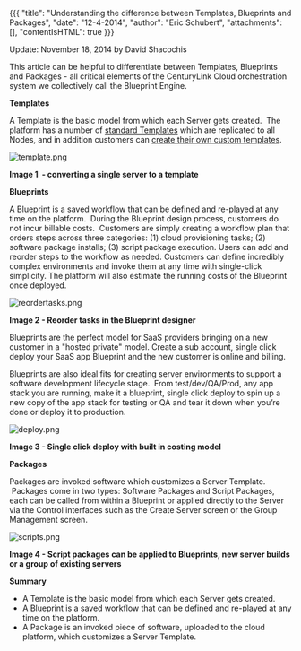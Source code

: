 {{{
  "title": "Understanding the difference between Templates, Blueprints and Packages",
  "date": "12-4-2014",
  "author": "Eric Schubert",
  "attachments": [],
  "contentIsHTML": true
}}}

<p>Update: November 18, 2014 by David Shacochis</p>
<p>This article can be helpful to differentiate between Templates, Blueprints and Packages - all critical elements of the CenturyLink Cloud orchestration system we collectively call the Blueprint Engine. &nbsp;</p>
<p><strong>Templates</strong>
</p>
<p>A Template is the basic model from which each Server gets created. &nbsp;The platform has a number of <a href="https://t3n.zendesk.com/entries/23104781-Server-Template-Object">standard Templates</a> which are replicated to all Nodes, and in addition customers
  can <a href="https://t3n.zendesk.com/entries/22353625-How-To-Create-Customer-Specific-OS-Templates">create their own custom templates</a>. </p>
<p><img src="https://t3n.zendesk.com/attachments/token/gyCrzsmLVmuCHhbcsibBpihgx/?name=template.png" alt="template.png" />
</p>
<p><strong>Image 1 &nbsp;- converting a single server to a template</strong>
</p>

<p><strong>Blueprints</strong>
</p>
<p>A Blueprint is a saved workflow that can be defined and re-played at any time on the platform. &nbsp;During the Blueprint design process, customers do not incur billable costs. &nbsp;Customers are simply creating a workflow plan that orders steps across
  three categories: (1) cloud provisioning tasks; (2) software package installs; (3) script package execution. Users can add and reorder steps to the workflow as needed. Customers can define incredibly complex environments and invoke them at any time
  with single-click simplicity. The platform will also estimate the running costs of the Blueprint once deployed. </p>
<p><img src="https://t3n.zendesk.com/attachments/token/dceDNDuViw5KezqPXesW2girn/?name=reordertasks.png" alt="reordertasks.png" />
</p>
<p><strong>Image 2 - Reorder tasks in the Blueprint designer</strong>
</p>
<p>Blueprints are the perfect model for SaaS providers bringing on a new customer in a "hosted private" model. Create a sub account, single click deploy your SaaS app Blueprint and the new customer is online and billing.</p>
<p>Blueprints are also ideal fits for creating server environments to support a software development lifecycle stage. &nbsp;From test/dev/QA/Prod, any app stack you are running, make it a blueprint, single click deploy to spin up a new copy of the app stack
  for testing or QA and tear it down when you’re done or deploy it to production.</p>
<p><img src="https://t3n.zendesk.com/attachments/token/MlPp8DRJr4KB9OtbYvjPpFkiw/?name=deploy.png" alt="deploy.png" />
</p>
<p><strong>Image 3 - Single click deploy with built in costing model</strong>
</p>

<p><strong>Packages</strong>
</p>
<p>Packages are invoked software which customizes a Server Template. &nbsp;Packages come in two types: Software Packages and Script Packages, each can be called from within a Blueprint or applied directly to the Server via the Control interfaces such as
  the Create Server screen or the Group Management screen.</p>

<p><img src="https://t3n.zendesk.com/attachments/token/FddSwzCTXoE04CCqNQ02OZa9S/?name=scripts.png" alt="scripts.png" />
</p>
<p><strong>Image 4 - Script packages can be applied to Blueprints, new server builds or a group of existing servers</strong>
</p>

<p><strong>Summary</strong>
</p>
<ul>
  <li>A Template is the basic model from which each Server gets created.</li>
  <li>A Blueprint is a saved workflow that can be defined and re-played at any time on the platform.
    <br />
  </li>
  <li>A&nbsp;Package is an invoked piece of software, uploaded to the cloud platform, which customizes a Server Template.</li>
</ul>